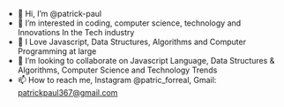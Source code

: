 - 👋 Hi, I’m @patrick-paul
- 👀 I’m interested in coding, computer science, technology and Innovations In the Tech industry 
- 🌱 I Love Javascript, Data Structures, Algorithms and Computer Programming at large
- 💞️ I’m looking to collaborate on Javascript Language, Data Structures & Algorithms, Computer Science and Technology Trends
- 📫 How to reach me, Instagram @patric_forreal, Gmail: patrickpaul367@gmail.com 

<!---
patrick-paul/patrick-paul is a ✨ special ✨ repository because its `README.md` (this file) appears on your GitHub profile.
You can click the Preview link to take a look at your changes.
--->
